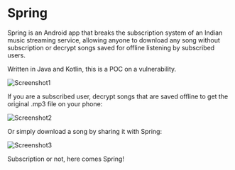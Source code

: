 # Spring

Spring is an Android app that breaks the subscription system of an Indian music streaming service, allowing anyone to download any song without subscription or decrypt songs saved for offline listening by subscribed users.

Written in Java and Kotlin, this is a POC on a vulnerability.

![Screenshot1](https://user-images.githubusercontent.com/25904133/58053023-abb9df80-7b56-11e9-9934-bc78b4571c55.png)

If you are a subscribed user, decrypt songs that are saved offline to get the original .mp3 file on your phone:

![Screenshot2](https://user-images.githubusercontent.com/25904133/58052936-68f80780-7b56-11e9-9dfb-2b1fe35f5c3f.png)

Or simply download a song by sharing it with Spring:

![Screenshot3](https://user-images.githubusercontent.com/25904133/58053322-795cb200-7b57-11e9-86ed-392db94d0fdb.png)

Subscription or not, here comes Spring!

